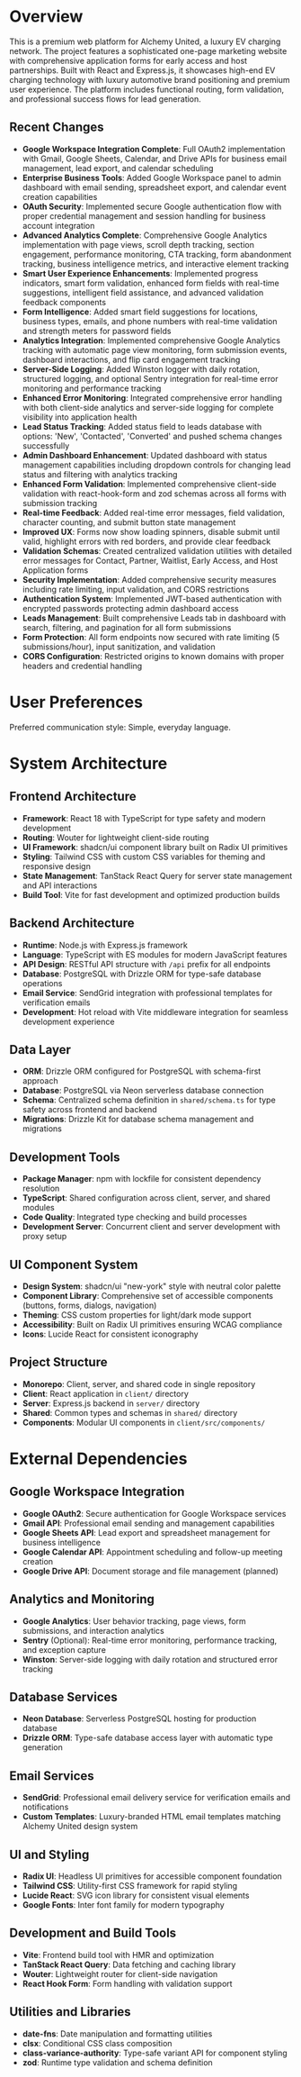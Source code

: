 # Overview

This is a premium web platform for Alchemy United, a luxury EV charging network. The project features a sophisticated one-page marketing website with comprehensive application forms for early access and host partnerships. Built with React and Express.js, it showcases high-end EV charging technology with luxury automotive brand positioning and premium user experience. The platform includes functional routing, form validation, and professional success flows for lead generation.

## Recent Changes
- **Google Workspace Integration Complete**: Full OAuth2 implementation with Gmail, Google Sheets, Calendar, and Drive APIs for business email management, lead export, and calendar scheduling
- **Enterprise Business Tools**: Added Google Workspace panel to admin dashboard with email sending, spreadsheet export, and calendar event creation capabilities
- **OAuth Security**: Implemented secure Google authentication flow with proper credential management and session handling for business account integration
- **Advanced Analytics Complete**: Comprehensive Google Analytics implementation with page views, scroll depth tracking, section engagement, performance monitoring, CTA tracking, form abandonment tracking, business intelligence metrics, and interactive element tracking
- **Smart User Experience Enhancements**: Implemented progress indicators, smart form validation, enhanced form fields with real-time suggestions, intelligent field assistance, and advanced validation feedback components
- **Form Intelligence**: Added smart field suggestions for locations, business types, emails, and phone numbers with real-time validation and strength meters for password fields
- **Analytics Integration**: Implemented comprehensive Google Analytics tracking with automatic page view monitoring, form submission events, dashboard interactions, and flip card engagement tracking
- **Server-Side Logging**: Added Winston logger with daily rotation, structured logging, and optional Sentry integration for real-time error monitoring and performance tracking
- **Enhanced Error Monitoring**: Integrated comprehensive error handling with both client-side analytics and server-side logging for complete visibility into application health
- **Lead Status Tracking**: Added status field to leads database with options: 'New', 'Contacted', 'Converted' and pushed schema changes successfully
- **Admin Dashboard Enhancement**: Updated dashboard with status management capabilities including dropdown controls for changing lead status and filtering with analytics tracking
- **Enhanced Form Validation**: Implemented comprehensive client-side validation with react-hook-form and zod schemas across all forms with submission tracking
- **Real-time Feedback**: Added real-time error messages, field validation, character counting, and submit button state management
- **Improved UX**: Forms now show loading spinners, disable submit until valid, highlight errors with red borders, and provide clear feedback
- **Validation Schemas**: Created centralized validation utilities with detailed error messages for Contact, Partner, Waitlist, Early Access, and Host Application forms
- **Security Implementation**: Added comprehensive security measures including rate limiting, input validation, and CORS restrictions
- **Authentication System**: Implemented JWT-based authentication with encrypted passwords protecting admin dashboard access
- **Leads Management**: Built comprehensive Leads tab in dashboard with search, filtering, and pagination for all form submissions
- **Form Protection**: All form endpoints now secured with rate limiting (5 submissions/hour), input sanitization, and validation
- **CORS Configuration**: Restricted origins to known domains with proper headers and credential handling

# User Preferences

Preferred communication style: Simple, everyday language.

# System Architecture

## Frontend Architecture
- **Framework**: React 18 with TypeScript for type safety and modern development
- **Routing**: Wouter for lightweight client-side routing
- **UI Framework**: shadcn/ui component library built on Radix UI primitives
- **Styling**: Tailwind CSS with custom CSS variables for theming and responsive design
- **State Management**: TanStack React Query for server state management and API interactions
- **Build Tool**: Vite for fast development and optimized production builds

## Backend Architecture
- **Runtime**: Node.js with Express.js framework
- **Language**: TypeScript with ES modules for modern JavaScript features
- **API Design**: RESTful API structure with `/api` prefix for all endpoints
- **Database**: PostgreSQL with Drizzle ORM for type-safe database operations
- **Email Service**: SendGrid integration with professional templates for verification emails
- **Development**: Hot reload with Vite middleware integration for seamless development experience

## Data Layer
- **ORM**: Drizzle ORM configured for PostgreSQL with schema-first approach
- **Database**: PostgreSQL via Neon serverless database connection
- **Schema**: Centralized schema definition in `shared/schema.ts` for type safety across frontend and backend
- **Migrations**: Drizzle Kit for database schema management and migrations

## Development Tools
- **Package Manager**: npm with lockfile for consistent dependency resolution
- **TypeScript**: Shared configuration across client, server, and shared modules
- **Code Quality**: Integrated type checking and build processes
- **Development Server**: Concurrent client and server development with proxy setup

## UI Component System
- **Design System**: shadcn/ui "new-york" style with neutral color palette
- **Component Library**: Comprehensive set of accessible components (buttons, forms, dialogs, navigation)
- **Theming**: CSS custom properties for light/dark mode support
- **Accessibility**: Built on Radix UI primitives ensuring WCAG compliance
- **Icons**: Lucide React for consistent iconography

## Project Structure
- **Monorepo**: Client, server, and shared code in single repository
- **Client**: React application in `client/` directory
- **Server**: Express.js backend in `server/` directory  
- **Shared**: Common types and schemas in `shared/` directory
- **Components**: Modular UI components in `client/src/components/`

# External Dependencies

## Google Workspace Integration
- **Google OAuth2**: Secure authentication for Google Workspace services
- **Gmail API**: Professional email sending and management capabilities
- **Google Sheets API**: Lead export and spreadsheet management for business intelligence
- **Google Calendar API**: Appointment scheduling and follow-up meeting creation
- **Google Drive API**: Document storage and file management (planned)

## Analytics and Monitoring
- **Google Analytics**: User behavior tracking, page views, form submissions, and interaction analytics
- **Sentry** (Optional): Real-time error monitoring, performance tracking, and exception capture
- **Winston**: Server-side logging with daily rotation and structured error tracking

## Database Services
- **Neon Database**: Serverless PostgreSQL hosting for production database
- **Drizzle ORM**: Type-safe database access layer with automatic type generation

## Email Services
- **SendGrid**: Professional email delivery service for verification emails and notifications
- **Custom Templates**: Luxury-branded HTML email templates matching Alchemy United design system

## UI and Styling
- **Radix UI**: Headless UI primitives for accessible component foundation
- **Tailwind CSS**: Utility-first CSS framework for rapid styling
- **Lucide React**: SVG icon library for consistent visual elements
- **Google Fonts**: Inter font family for modern typography

## Development and Build Tools
- **Vite**: Frontend build tool with HMR and optimization
- **TanStack React Query**: Data fetching and caching library
- **Wouter**: Lightweight router for client-side navigation
- **React Hook Form**: Form handling with validation support

## Utilities and Libraries
- **date-fns**: Date manipulation and formatting utilities
- **clsx**: Conditional CSS class composition
- **class-variance-authority**: Type-safe variant API for component styling
- **zod**: Runtime type validation and schema definition